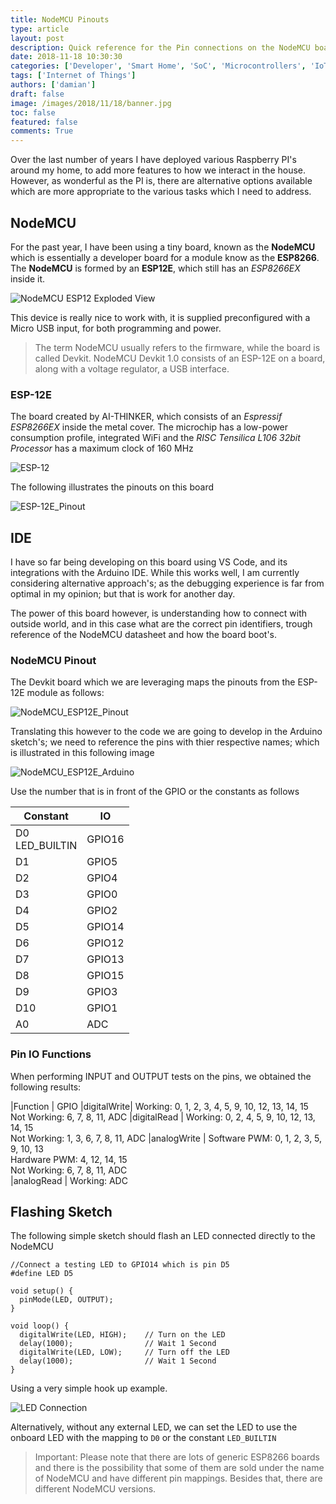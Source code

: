 ```yaml
---
title: NodeMCU Pinouts
type: article 
layout: post 
description: Quick reference for the Pin connections on the NodeMCU boards
date: 2018-11-18 10:30:30
categories: ['Developer', 'Smart Home', 'SoC', 'Microcontrollers', 'IoT']
tags: ['Internet of Things']
authors: ['damian'] 
draft: false 
image: /images/2018/11/18/banner.jpg
toc: false 
featured: false 
comments: True
---
```


Over the last number of years I have deployed various Raspberry PI's around my home, to add more features to how we interact in the house. However, as wonderful as the PI is, there are alternative options available which are more appropriate to the various tasks which I need to address.

## NodeMCU

For the past year, I have been using a tiny board, known as the **NodeMCU** which is essentially a developer board for a module know as the **ESP8266**. The **NodeMCU** is formed by an **ESP12E**, which still has an *ESP8266EX* inside it.

![NodeMCU ESP12 Exploded View](2018-11-18-NodeMCU/opps-missing-image.png)

This device is really nice to work with, it is supplied preconfigured with a Micro USB input, for both programming and power.

> The term NodeMCU usually refers to the firmware, while the board is called Devkit. NodeMCU Devkit 1.0 consists of an ESP-12E on a board, along with a voltage regulator, a USB interface.

### ESP-12E

The board created by AI-THINKER, which consists of an *Espressif ESP8266EX* inside the metal cover. The microchip has a low-power consumption profile, integrated WiFi and the *RISC Tensilica L106 32bit Processor* has a maximum clock of 160 MHz

![ESP-12](2018-11-18-NodeMCU/opps-missing-image.png)

The following illustrates the pinouts on this board

![ESP-12E_Pinout](2018-11-18-NodeMCU/opps-missing-image.png)


## IDE 

I have so far being developing on this board using VS Code, and its integrations with the Arduino IDE. While this works well, I am currently considering alternative approach's; as the debugging experience is far from optimal in my opinion; but that is work for another day.

The power of this board however, is understanding how to connect with outside world, and in this case what are the correct pin identifiers, trough reference of the NodeMCU datasheet and how the board boot's.

### NodeMCU Pinout

The Devkit board which we are leveraging maps the pinouts from the ESP-12E module as follows: 

![NodeMCU_ESP12E_Pinout](2018-11-18-NodeMCU/opps-missing-image.png)

Translating this however to the code we are going to develop in the Arduino sketch's; we need to reference the pins with thier respective names; which is illustrated in this following image

![NodeMCU_ESP12E_Arduino](2018-11-18-NodeMCU/opps-missing-image.png)

Use the number that is in front of the GPIO or the constants as follows

|Constant | IO
|---|---|
|D0<br>LED_BUILTIN | GPIO16
|D1 | GPIO5
|D2 | GPIO4
|D3 | GPIO0
|D4 | GPIO2
|D5 | GPIO14
|D6 | GPIO12
|D7 | GPIO13
|D8 | GPIO15
|D9 | GPIO3
|D10 | GPIO1
|A0 | ADC


### Pin IO Functions

When performing INPUT and OUTPUT tests on the pins, we obtained the following results:

|Function   | GPIO
|digitalWrite| Working: 0, 1, 2, 3, 4, 5, 9, 10, 12, 13, 14, 15<br>Not Working: 6, 7, 8, 11, ADC
|digitalRead | Working: 0, 2, 4, 5, 9, 10, 12, 13, 14, 15<br>Not Working: 1, 3, 6, 7, 8, 11, ADC
|analogWrite | Software PWM: 0, 1, 2, 3, 5, 9, 10, 13<br>Hardware PWM: 4, 12, 14, 15<br>Not Working: 6, 7, 8, 11, ADC<br>
|analogRead  | Working: ADC


## Flashing Sketch

The following simple sketch should flash an LED connected directly to the NodeMCU

```arduino
//Connect a testing LED to GPIO14 which is pin D5
#define LED D5
 
void setup() {
  pinMode(LED, OUTPUT);
}
 
void loop() {
  digitalWrite(LED, HIGH);    // Turn on the LED
  delay(1000);                // Wait 1 Second
  digitalWrite(LED, LOW);     // Turn off the LED
  delay(1000);                // Wait 1 Second
}
```

Using a very simple hook up example.

![LED Connection](2018-11-18-NodeMCU/opps-missing-image.png)

Alternatively, without any external LED, we can set the LED to use the onboard LED with the mapping to `D0` or the constant `LED_BUILTIN`

> Important: Please note that there are lots of generic ESP8266 boards and there is the possibility that some of them are sold under the name of NodeMCU and have different pin mappings. Besides that, there are different NodeMCU versions.